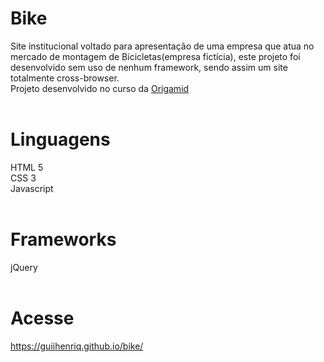 # Bike
Site institucional voltado para apresentação de uma empresa que atua no mercado de montagem de Bicicletas(empresa fictícia), este projeto foi desenvolvido sem uso de nenhum framework, sendo assim um site totalmente cross-browser.<br>
Projeto desenvolvido no curso da <a href="https://www.origamid.com/" target="_blank">Origamid</a><br><br>
# Linguagens
HTML 5<br>
CSS 3<br>
Javascript
<br><br>
# Frameworks
jQuery
<br><br>
# Acesse
<a href="https://guiihenriq.github.io/bike/" target="_blank">https://guiihenriq.github.io/bike/</a>
